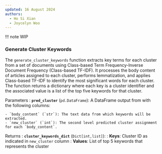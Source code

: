```yaml
---
updated: 16 August 2024
authors:
  - Ho Si Xian
  - Joycelyn Woo
---
```


!!! note
WIP

### Generate Cluster Keywords

The `generate_cluster_keywords` function extracts key terms for each cluster from a set of documents using Class-based Term Frequency-Inverse Document Frequency (Class-based TF-IDF). It processes the body content of articles assigned to each cluster, performs lemmatization, and applies Class-based TF-IDF to identify the most significant words for each cluster. The function returns a dictionary where each key is a cluster identifier and the associated value is a list of the top five keywords for that cluster.

Parameters
: **`pred_cluster`** (`pd.DataFrame`): A DataFrame output from with the following columns:

    - `body_content` (`str`): The text data from which keywords will be extracted.
    - `new_cluster` (`int`): The second level predicted cluster assignment for each `body_content`.

Returns
: **`cluster_keywords_dict`** (`Dict[int,list]`):
: **Keys**: Cluster ID as indicated in `new_cluster` column
: **Values**: List of top 5 keywords that represents the cluster
